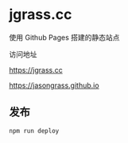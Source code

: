 # jgrass.cc

使用 Github Pages 搭建的静态站点

访问地址

<https://jgrass.cc>

<https://jasongrass.github.io>

## 发布

`npm run deploy`

